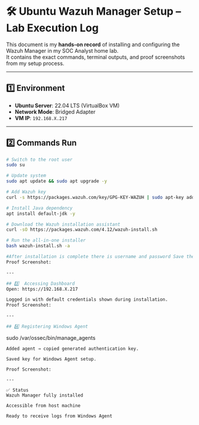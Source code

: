 # 🛠 Ubuntu Wazuh Manager Setup – Lab Execution Log

This document is my **hands-on record** of installing and configuring the Wazuh Manager in my SOC Analyst home lab.  
It contains the exact commands, terminal outputs, and proof screenshots from my setup process.

---

## 1️⃣ Environment
- **Ubuntu Server**: 22.04 LTS (VirtualBox VM)
- **Network Mode**: Bridged Adapter
- **VM IP**: `192.168.X.217`

---

## 2️⃣ Commands Run

```bash
# Switch to the root user
sudo su

# Update system
sudo apt update && sudo apt upgrade -y

# Add Wazuh key
curl -s https://packages.wazuh.com/key/GPG-KEY-WAZUH | sudo apt-key add -

# Install Java dependency
apt install default-jdk -y

# Download the Wazuh installation assistant
curl -sO https://packages.wazuh.com/4.12/wazuh-install.sh

# Run the all-in-one installer
bash wazuh-install.sh -a

#After installation is complete there is username and password Save the Login Password for login
Proof Screenshot:

---

## 3️⃣  Accessing Dashboard
Open: https://192.168.X.217

Logged in with default credentials shown during installation.
Proof Screenshot:

---

## 4️⃣ Registering Windows Agent
```
sudo /var/ossec/bin/manage_agents
```
Added agent → copied generated authentication key.

Saved key for Windows Agent setup.

Proof Screenshot:

---

✅ Status
Wazuh Manager fully installed

Accessible from host machine

Ready to receive logs from Windows Agent